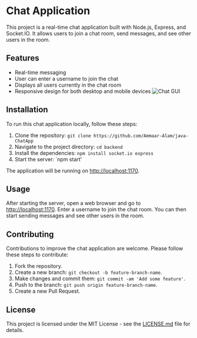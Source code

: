 # Chat Application

This project is a real-time chat application built with Node.js, Express, and Socket.IO. It allows users to join a chat room, send messages, and see other users in the room.

## Features

- Real-time messaging
- User can enter a username to join the chat
- Displays all users currently in the chat room
- Responsive design for both desktop and mobile devices
![Chat GUI]([https://github.com/Ammaar-Alam/java-ChatApp/blob/main/WebChatGUI.png?raw=true)


## Installation

To run this chat application locally, follow these steps:

1. Clone the repository: `git clone https://github.com/Ammaar-Alam/java-ChatApp`
2. Navigate to the project directory: `cd backend`
3. Install the dependencies: `npm install socket.io express`
4. Start the server: `npm start'

The application will be running on [http://localhost:1170](http://localhost:1170).

## Usage

After starting the server, open a web browser and go to [http://localhost:1170](http://localhost:1170). Enter a username to join the chat room. You can then start sending messages and see other users in the room.

## Contributing

Contributions to improve the chat application are welcome. Please follow these steps to contribute:

1. Fork the repository.
2. Create a new branch: `git checkout -b feature-branch-name`.
3. Make changes and commit them: `git commit -am 'Add some feature'`.
4. Push to the branch: `git push origin feature-branch-name`.
5. Create a new Pull Request.

## License

This project is licensed under the MIT License - see the [LICENSE.md](LICENSE) file for details.
